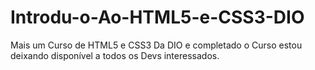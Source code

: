 # Introdu-o-Ao-HTML5-e-CSS3-DIO
Mais um Curso de HTML5 e CSS3 Da DIO e completado o Curso estou deixando disponível a todos os Devs interessados.
